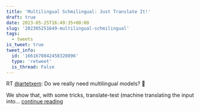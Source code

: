 ```yaml
---
title: 'Multilingual Schmilingual: Just Translate It!'
draft: true
date: 2023-05-25T16:49:35+00:00
slug: '202305251649-multilingual-schmilingual'
tags:
  - tweets
is_tweet: true
tweet_info:
  id: '1661670842458320896'
  type: 'retweet'
  is_thread: False
---
```




RT [@artetxem](https://x.com/artetxem): Do we really need multilingual models? 🤔

We show that, with some tricks, translate-test (machine translating the input into… [continue reading](https://x.com/sytelus/status/1661670842458320896)
